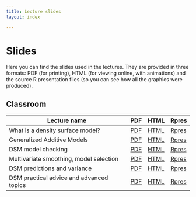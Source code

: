 ```yaml
---
title: Lecture slides
layout: index

---
```


# Slides

Here you can find the slides used in the lectures. They are provided in three formats: PDF (for printing), HTML (for viewing online, with animations) and the source R presentation files (so you can see how all the graphics were produced).

## Classroom

Lecture name                                |                                                      PDF                                                                |                      HTML               |             Rpres
--------------------------------------------|-------------------------------------------------------------------------------------------------------------------------|-----------------------------------------|---------------------------------------------------------------------------------------------------------------------------
What is a density surface model?            | [PDF](https://raw.githubusercontent.com/DistanceDevelopment/spatial-workshops/master/slides/dsm1-what-is-a-dsm.pdf)     | [HTML](slides/dsm1-what-is-a-dsm.html)     | [Rpres](https://raw.githubusercontent.com/DistanceDevelopment/spatial-workshops/master/slides/dsm1-what-is-a-dsm.Rpres)
Generalized Additive Models                 | [PDF](https://raw.githubusercontent.com/DistanceDevelopment/spatial-workshops/master/slides/dsm2-gams.pdf)              | [HTML](slides/dsm2-gams.html)              | [Rpres](https://raw.githubusercontent.com/DistanceDevelopment/spatial-workshops/master/slides/dsm2-gams.Rpres)
DSM model checking                          | [PDF](https://raw.githubusercontent.com/DistanceDevelopment/spatial-workshops/master/slides/dsm3-model-checking.pdf)    | [HTML](slides/dsm3-model-checking.html)              | [Rpres](https://raw.githubusercontent.com/DistanceDevelopment/spatial-workshops/master/slides/dsm3-model-checking.Rpres)
Multivariate smoothing, model selection     | [PDF](https://raw.githubusercontent.com/DistanceDevelopment/spatial-workshops/master/slides/dsm4-multiple-smooths.pdf)  | [HTML](slides/dsm4-multiple-smooths.html)  | [Rpres](https://raw.githubusercontent.com/DistanceDevelopment/spatial-workshops/master/slides/dsm4-multiple-smooths.Rpres)
DSM predictions and variance                | [PDF](https://raw.githubusercontent.com/DistanceDevelopment/spatial-workshops/master/slides/dsm5-prediction-variance.pdf)           | [HTML](slides/dsm5-prediction-variance.html)        | [Rpres](https://raw.githubusercontent.com/DistanceDevelopment/spatial-workshops/master/slides/dsm5-prediction-variance.Rpres)
DSM practical advice and advanced topics    | [PDF](https://raw.githubusercontent.com/DistanceDevelopment/spatial-workshops/master/slides/dsm6-practical-advice.pdf)  | [HTML](slides/dsm6-practical-advice.html)        | [Rpres](https://raw.githubusercontent.com/DistanceDevelopment/spatial-workshops/master/slides/dsm6-practical-advice.Rpres)


